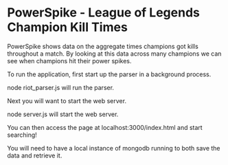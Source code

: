 # PowerSpike - League of Legends Champion Kill Times

PowerSpike shows data on the aggregate times champions got kills throughout a match.
By looking at this data across many champions we can see when champions hit their
power spikes.

To run the application, first start up the parser in a background process.

node riot_parser.js will run the parser.

Next you will want to start the web server.

node server.js will start the web server.


You can then access the page at localhost:3000/index.html and start searching!

You will need to have a local instance of mongodb running to both save the data and retrieve it.
